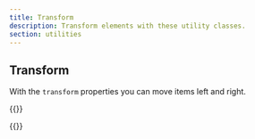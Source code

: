 ```yaml
---
title: Transform
description: Transform elements with these utility classes.
section: utilities
---
```


## Transform
With the `transform` properties you can move items left and right.

{{<example class="docs-preview-position">}}
<div class="position-relative">
  <div class="position-absolute bg-red transform-x-100"></div>
  <div class="position-absolute bg-orange"></div>
  <div class="position-absolute bg-amber transform-x-n100"></div>
</div>
{{</example>}}

